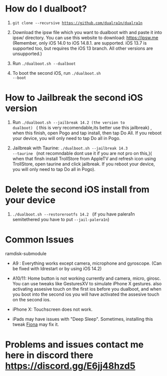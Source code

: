 # How do I dualboot?

1. <code>git clone --recursive https://github.com/dualra1n/dualra1n</code>

2. Download the ipsw file which you want to dualboot with and paste it into ipsw/ directory. You can use this website to download: https://ipsw.me (Remember, only iOS 14.0 to iOS 14.8.1. are supported. iOS 13.7 is supported too, but requires the iOS 13 branch. All other versions are unsupported.)

3. Run <code>./dualboot.sh --dualboot <version you want to dualboot with></code>

4. To boot the second iOS, run <code>./dualboot.sh --boot</code>


# How to Jailbreak the second iOS version  

1. Run <code>./dualboot.sh --jailbreak 14.2 (the version to dualboot) </code> ( this is very recomendable,its better use this jailbreak) , when this finish, open Pogo and tap install, then tap Do All. If you reboot your device, you will only need to tap Do all in Pogo.

2. Jailbreak with Taurine: <code>./dualboot.sh --jailbreak 14.3 --taurine </code> (not recomndable dont use it if you are not pro on this,)( when that finsh install TrollStore from AppleTV and refresh icon using TrollStore, open taurine and click jailbreak. If you reboot your device, you will only need to tap Do all in Pogo).


# Delete the second iOS install from your device

1. <code>./dualboot.sh --restorerootfs 14.2 </code> (if you have palera1n semitethered you have to put <code>--jail-palera1n</code>)


# Common Issues

 ramdisk-submodule
- A9 : Everything works except camera, microphone and gyroscope. (Can be fixed with ldrestart or by using iOS 14.2)


- A10/11: Home button is not working currently and camera, micro, girosc. You can use tweaks like GesturesXV to simulate iPhone X gestures.  also activating assesive touch on the first ios before you dualboot, and when you boot into the second ios you will have activated the assesive touch on the second ios.

- iPhone X: Touchscreen does not work.

- iPads may have issues with "Deep Sleep". Sometimes, installing this tweak [Fiona](https://www.ios-repo-updates.com/repository/julioverne-s-repo/package/com.julioverne.fiona/) may fix it.

# Problems and issues contact me here in discord there https://discord.gg/E6jj48hzd5
